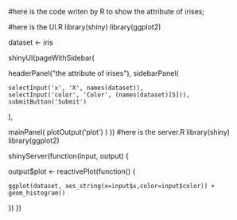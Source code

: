#here is the code writen by R to show the attribute of irises;



#here is the UI.R
library(shiny)
library(ggplot2)

dataset <- iris

shinyUI(pageWithSidebar(
  
  headerPanel("the attribute of irises"),
  sidebarPanel(
    
    selectInput('x', 'X', names(dataset)),
    selectInput('color', 'Color', (names(dataset)[5])),
    submitButton('Submit')
  ),
  
  mainPanel(
    plotOutput('plot')
  )
))
#here is the server.R
library(shiny)
library(ggplot2)

shinyServer(function(input, output) {
  
  output$plot <- reactivePlot(function() {
    
    ggplot(dataset, aes_string(x=input$x,color=input$color)) + geom_histogram()   
  }) 
})

